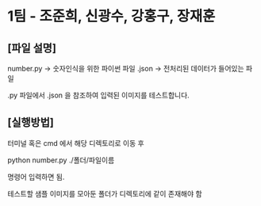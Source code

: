 # 1팀 - 조준희, 신광수, 강홍구, 장재훈

## [파일 설명]

number.py  -> 숫자인식을 위한 파이썬 파일
.json -> 전처리된 데이터가 들어있는 파일

.py 파일에서 .json 을 참조하여 입력된 이미지를 테스트합니다.

## [실행방법]

터미널 혹은 cmd 에서 해당 디렉토리로 이동 후 

python number.py ./폴더/파일이름 

명령어 입력하면 됨.

테스트할 샘플 이미지를 모아둔 폴더가
디렉토리에 같이 존재해야 함
